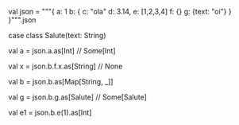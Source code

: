 
val json = """{
	a: 1
	b: {
		c: "ola"
		d: 3.14,
		e: [1,2,3,4]
		f: {}
		g: {text: "oi"}
	}
}""".json

case class Salute(text: String)

val a = json.a.as[Int] // Some[Int]

val x = json.b.f.x.as[String] // None

val b = json.b.as[Map[String, _]]

val g = json.b.g.as[Salute] // Some[Salute]

val e1 = json.b.e(1).as[Int]